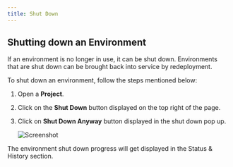 ```yaml
---
title: Shut Down
---
```


## Shutting down an Environment

If an environment is no longer in use, it can be shut down. Environments that are shut down can be brought back into service by redeployment.

To shut down an environment, follow the steps mentioned below:

1. Open a **Project**.

2. Click on the **Shut Down** button displayed on the top right of the page.

3. Click on **Shut Down Anyway** button displayed in the shut down pop up.

    ![Screenshot](/docs/assets/shutdown-deployment.png)

The environment shut down progress will get displayed in the Status & History section.
